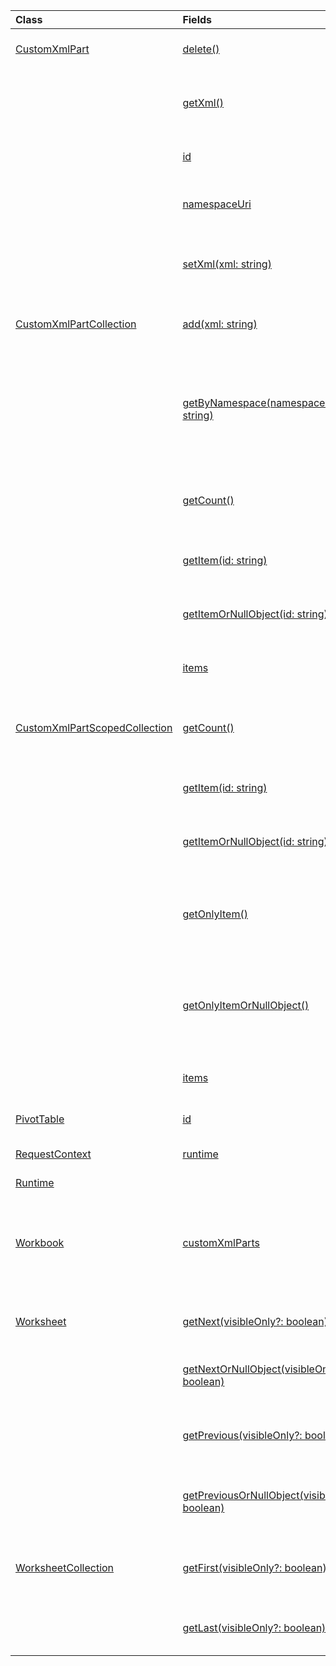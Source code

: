 | Class | Fields | Description |
|:---|:---|:---|
|[CustomXmlPart](/.customxmlpart)|[delete()](/.customxmlpart#excel-javascript/api/excel/-customxmlpart-delete-member(1))|Deletes the custom XML part.|
||[getXml()](/.customxmlpart#excel-javascript/api/excel/-customxmlpart-getxml-member(1))|Gets the custom XML part's full XML content.|
||[id](/.customxmlpart#excel-javascript/api/excel/-customxmlpart-id-member)|The custom XML part's ID.|
||[namespaceUri](/.customxmlpart#excel-javascript/api/excel/-customxmlpart-namespaceuri-member)|The custom XML part's namespace URI.|
||[setXml(xml: string)](/.customxmlpart#excel-javascript/api/excel/-customxmlpart-setxml-member(1))|Sets the custom XML part's full XML content.|
|[CustomXmlPartCollection](/.customxmlpartcollection)|[add(xml: string)](/.customxmlpartcollection#excel-javascript/api/excel/-customxmlpartcollection-add-member(1))|Adds a new custom XML part to the workbook.|
||[getByNamespace(namespaceUri: string)](/.customxmlpartcollection#excel-javascript/api/excel/-customxmlpartcollection-getbynamespace-member(1))|Gets a new scoped collection of custom XML parts whose namespaces match the given namespace.|
||[getCount()](/.customxmlpartcollection#excel-javascript/api/excel/-customxmlpartcollection-getcount-member(1))|Gets the number of custom XML parts in the collection.|
||[getItem(id: string)](/.customxmlpartcollection#excel-javascript/api/excel/-customxmlpartcollection-getitem-member(1))|Gets a custom XML part based on its ID.|
||[getItemOrNullObject(id: string)](/.customxmlpartcollection#excel-javascript/api/excel/-customxmlpartcollection-getitemornullobject-member(1))|Gets a custom XML part based on its ID.|
||[items](/.customxmlpartcollection#excel-javascript/api/excel/-customxmlpartcollection-items-member)|Gets the loaded child items in this collection.|
|[CustomXmlPartScopedCollection](/.customxmlpartscopedcollection)|[getCount()](/.customxmlpartscopedcollection#excel-javascript/api/excel/-customxmlpartscopedcollection-getcount-member(1))|Gets the number of CustomXML parts in this collection.|
||[getItem(id: string)](/.customxmlpartscopedcollection#excel-javascript/api/excel/-customxmlpartscopedcollection-getitem-member(1))|Gets a custom XML part based on its ID.|
||[getItemOrNullObject(id: string)](/.customxmlpartscopedcollection#excel-javascript/api/excel/-customxmlpartscopedcollection-getitemornullobject-member(1))|Gets a custom XML part based on its ID.|
||[getOnlyItem()](/.customxmlpartscopedcollection#excel-javascript/api/excel/-customxmlpartscopedcollection-getonlyitem-member(1))|If the collection contains exactly one item, this method returns it.|
||[getOnlyItemOrNullObject()](/.customxmlpartscopedcollection#excel-javascript/api/excel/-customxmlpartscopedcollection-getonlyitemornullobject-member(1))|If the collection contains exactly one item, this method returns it.|
||[items](/.customxmlpartscopedcollection#excel-javascript/api/excel/-customxmlpartscopedcollection-items-member)|Gets the loaded child items in this collection.|
|[PivotTable](/.pivottable)|[id](/.pivottable#excel-javascript/api/excel/-pivottable-id-member)|ID of the PivotTable.|
|[RequestContext](/.requestcontext)|[runtime](/.requestcontext#excel-javascript/api/excel/-requestcontext-runtime-member)|[Api set: ExcelApi 1.5]|
|[Runtime](/.runtime)|||
|[Workbook](/.workbook)|[customXmlParts](/.workbook#excel-javascript/api/excel/-workbook-customxmlparts-member)|Represents the collection of custom XML parts contained by this workbook.|
|[Worksheet](/.worksheet)|[getNext(visibleOnly?: boolean)](/.worksheet#excel-javascript/api/excel/-worksheet-getnext-member(1))|Gets the worksheet that follows this one.|
||[getNextOrNullObject(visibleOnly?: boolean)](/.worksheet#excel-javascript/api/excel/-worksheet-getnextornullobject-member(1))|Gets the worksheet that follows this one.|
||[getPrevious(visibleOnly?: boolean)](/.worksheet#excel-javascript/api/excel/-worksheet-getprevious-member(1))|Gets the worksheet that precedes this one.|
||[getPreviousOrNullObject(visibleOnly?: boolean)](/.worksheet#excel-javascript/api/excel/-worksheet-getpreviousornullobject-member(1))|Gets the worksheet that precedes this one.|
|[WorksheetCollection](/.worksheetcollection)|[getFirst(visibleOnly?: boolean)](/.worksheetcollection#excel-javascript/api/excel/-worksheetcollection-getfirst-member(1))|Gets the first worksheet in the collection.|
||[getLast(visibleOnly?: boolean)](/.worksheetcollection#excel-javascript/api/excel/-worksheetcollection-getlast-member(1))|Gets the last worksheet in the collection.|
